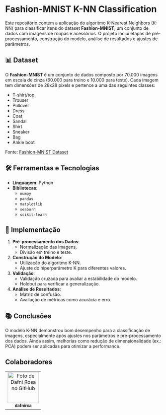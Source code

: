 # Fashion-MNIST K-NN Classification

Este repositório contém a aplicação do algoritmo K-Nearest Neighbors (K-NN) para classificar itens do dataset **Fashion-MNIST**, um conjunto de dados com imagens de roupas e acessórios. O projeto inclui etapas de pré-processamento, construção do modelo, análise de resultados e ajustes de parâmetros.

## 📊 Dataset
O **Fashion-MNIST** é um conjunto de dados composto por 70.000 imagens em escala de cinza (60.000 para treino e 10.000 para teste). Cada imagem tem dimensões de 28x28 pixels e pertence a uma das seguintes classes:
- T-shirt/top
- Trouser
- Pullover
- Dress
- Coat
- Sandal
- Shirt
- Sneaker
- Bag
- Ankle boot

Fonte: [Fashion-MNIST Dataset](https://github.com/zalandoresearch/fashion-mnist)

## 🛠️ Ferramentas e Tecnologias
- **Linguagem**: Python
- **Bibliotecas**:
  - `numpy`
  - `pandas`
  - `matplotlib`
  - `seaborn`
  - `scikit-learn`

## 🚀 Implementação
1. **Pré-processamento dos Dados**:
   - Normalização das imagens.
   - Divisão em treino e teste.
2. **Construção do Modelo**:
   - Utilização do algoritmo K-NN.
   - Ajuste do hiperparâmetro K para diferentes valores.
3. **Validação**:
   - Validação cruzada para avaliar a estabilidade do modelo.
   - Holdout para verificar a generalização.
4. **Análise de Resultados**:
   - Matriz de confusão.
   - Avaliação de métricas como acurácia e erro.

## 📚 Conclusões
O modelo K-NN demonstrou bom desempenho para a classificação de imagens, especialmente após ajustes nos parâmetros e pré-processamento dos dados. Ainda assim, melhorias como redução de dimensionalidade (ex.: PCA) podem ser aplicadas para otimizar a performance.

## Colaboradores

<table>
  <tr>
    <td align="center">
      <a href="http://github.com/dafnirca">
        <img src="https://avatars.githubusercontent.com/u/109047245?v=4" width="100px;" alt="Foto de Dafni Rosa no GitHub"/><br>
        <sub>
          <b>dafnirca</b>
        </sub>
      </a>
    </td>
  </tr>
</table>

